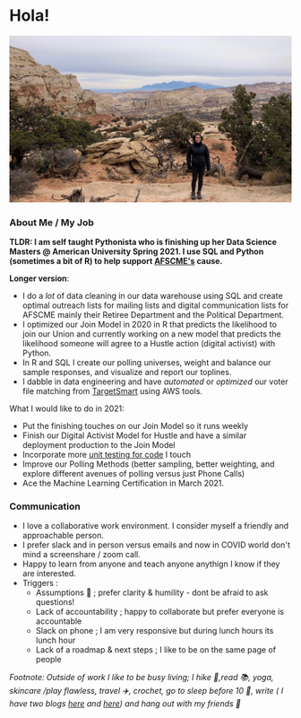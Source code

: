 # Hola! 
![me](me.PNG)

### About Me / My Job

**TLDR: I am self taught Pythonista who is finishing up her Data Science Masters @ American University Spring 2021. I use SQL and Python (sometimes a bit of R) to help support [AFSCME's](https://afscme.org/) cause.**

**Longer version**: 
 + I do a *lot* of data cleaning in our data warehouse using SQL and create optimal outreach lists for mailing lists and digital communication lists for AFSCME mainly their Retiree Department and the Political Department.
 + I optimized our Join Model in 2020 in R that predicts the likelihood to join our Union and currently working on a new model that predicts the likelihood someone will agree to a Hustle action (digital activist) with Python.
 + In R and SQL I create our polling universes, weight and balance our sample responses, and visualize and report our toplines.
 + I dabble in data engineering and have *automated* or *optimized* our voter file matching from [TargetSmart](https://my.targetsmart.com/) using AWS tools. 
 
What I would like to do in 2021:
+ Put the finishing touches on our Join Model so it runs weekly 
+ Finish our Digital Activist Model for Hustle and have a similar deployment production to the Join Model
+ Incorporate more [unit testing for code](https://s3.console.aws.amazon.com/s3/object/afscme-training?region=us-east-1&prefix=testinginpython.pdf) I touch
+ Improve our Polling Methods (better sampling, better weighting, and explore different avenues of polling versus just Phone Calls)
+ Ace the Machine Learning Certification in March 2021.

### Communication 
+ I love a collaborative work environment. I consider myself a friendly and approachable person.
+ I prefer slack and in person versus emails and now in COVID world don't mind a screenshare / zoom call.
+ Happy to learn from anyone and teach anyone anythign I know if they are interested.
+ Triggers : 
  + Assumptions :peach: ; prefer clarity & humility - dont be afraid to ask questions!
  + Lack of accountability ; happy to collaborate but prefer everyone is accountable
  + Slack on phone ; I am very responsive but during lunch hours its lunch hour
  + Lack of a roadmap & next steps ; I like to be on the same page of people 

*Footnote: Outside of work I like to be busy living; I hike :runner:,read :books:, yoga, skincare */play flawless*, travel :airplane:, crochet, go to sleep before 10 :older_woman:, write ( I have two blogs [here](https://medium.com/@monipip3) and [here](https://puertomonica6.wixsite.com/mysite)) and hang out with my friends :dancer:*
